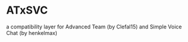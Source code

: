 # ATxSVC
a compatibility layer for Advanced Team (by Clefal15) and Simple Voice Chat (by henkelmax)

